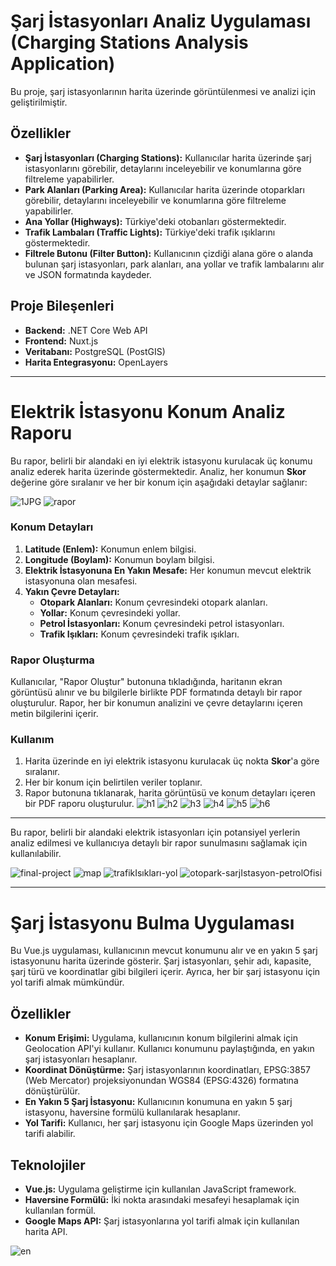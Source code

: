 # Şarj İstasyonları Analiz Uygulaması (Charging Stations Analysis Application)

Bu proje, şarj istasyonlarının harita üzerinde görüntülenmesi ve analizi için geliştirilmiştir.

## Özellikler

- **Şarj İstasyonları (Charging Stations):** Kullanıcılar harita üzerinde şarj istasyonlarını görebilir, detaylarını inceleyebilir ve konumlarına göre filtreleme yapabilirler.
- **Park Alanları (Parking Area):** Kullanıcılar harita üzerinde otoparkları görebilir, detaylarını inceleyebilir ve konumlarına göre filtreleme yapabilirler.
- **Ana Yollar (Highways):** Türkiye'deki otobanları göstermektedir.
- **Trafik Lambaları (Traffic Lights):** Türkiye'deki trafik ışıklarını göstermektedir.
- **Filtrele Butonu (Filter Button):** Kullanıcının çizdiği alana göre o alanda bulunan şarj istasyonları, park alanları, ana yollar ve trafik lambalarını alır ve JSON formatında kaydeder.

## Proje Bileşenleri

- **Backend:** .NET Core Web API
- **Frontend:** Nuxt.js
- **Veritabanı:** PostgreSQL (PostGIS)
- **Harita Entegrasyonu:** OpenLayers

---

# Elektrik İstasyonu Konum Analiz Raporu

Bu rapor, belirli bir alandaki en iyi elektrik istasyonu kurulacak üç konumu analiz ederek harita üzerinde göstermektedir. Analiz, her konumun **Skor** değerine göre sıralanır ve her bir konum için aşağıdaki detaylar sağlanır:

![1JPG](https://github.com/user-attachments/assets/b6512aed-db86-4e3f-96df-819c9eabd7ca)
![rapor](https://github.com/user-attachments/assets/1a822927-b317-441f-8deb-ec546de2dc95)

### Konum Detayları

1. **Latitude (Enlem):** Konumun enlem bilgisi.
2. **Longitude (Boylam):** Konumun boylam bilgisi.
3. **Elektrik İstasyonuna En Yakın Mesafe:** Her konumun mevcut elektrik istasyonuna olan mesafesi.
4. **Yakın Çevre Detayları:**
   - **Otopark Alanları:** Konum çevresindeki otopark alanları.
   - **Yollar:** Konum çevresindeki yollar.
   - **Petrol İstasyonları:** Konum çevresindeki petrol istasyonları.
   - **Trafik Işıkları:** Konum çevresindeki trafik ışıkları.

### Rapor Oluşturma

Kullanıcılar, "Rapor Oluştur" butonuna tıkladığında, haritanın ekran görüntüsü alınır ve bu bilgilerle birlikte PDF formatında detaylı bir rapor oluşturulur. Rapor, her bir konumun analizini ve çevre detaylarını içeren metin bilgilerini içerir.

### Kullanım


1. Harita üzerinde en iyi elektrik istasyonu kurulacak üç nokta **Skor**'a göre sıralanır.
2. Her bir konum için belirtilen veriler toplanır.
3. Rapor butonuna tıklanarak, harita görüntüsü ve konum detayları içeren bir PDF raporu oluşturulur.
![h1](https://github.com/user-attachments/assets/dfbd4510-b05d-4866-8d7d-5879d1ad1dcd)
![h2](https://github.com/user-attachments/assets/2c229343-d733-4ac8-91c4-1f16b3f11389)
![h3](https://github.com/user-attachments/assets/526f4508-21cc-484f-933b-dea39fa316d1)
![h4](https://github.com/user-attachments/assets/133a424f-747f-4771-b282-8c7a16503fbb)
![h5](https://github.com/user-attachments/assets/a7c18ded-8f4b-4b3e-9f69-6d7bf9b7fa25)
![h6](https://github.com/user-attachments/assets/450be354-d791-4ea0-af1d-7357a988a547)

---

Bu rapor, belirli bir alandaki elektrik istasyonları için potansiyel yerlerin analiz edilmesi ve kullanıcıya detaylı bir rapor sunulmasını sağlamak için kullanılabilir.

![final-project](https://github.com/user-attachments/assets/16a07417-3489-48cd-b48a-5c1c0e78e5e5)
![map](https://github.com/user-attachments/assets/4b47d2cd-6183-4744-bbda-0fe30aec0fb0)
![trafikIsıkları-yol](https://github.com/user-attachments/assets/e46db48e-48d0-49dc-bc99-a0ffd06a1182)
![otopark-sarjIstasyon-petrolOfisi](https://github.com/user-attachments/assets/1d7f1082-8c2b-4f48-bacf-b59fbc336e8c)

---

# Şarj İstasyonu Bulma Uygulaması

Bu Vue.js uygulaması, kullanıcının mevcut konumunu alır ve en yakın 5 şarj istasyonunu harita üzerinde gösterir. Şarj istasyonları, şehir adı, kapasite, şarj türü ve koordinatlar gibi bilgileri içerir. Ayrıca, her bir şarj istasyonu için yol tarifi almak mümkündür.

## Özellikler

- **Konum Erişimi:** Uygulama, kullanıcının konum bilgilerini almak için Geolocation API'yi kullanır. Kullanıcı konumunu paylaştığında, en yakın şarj istasyonları hesaplanır.
- **Koordinat Dönüştürme:** Şarj istasyonlarının koordinatları, EPSG:3857 (Web Mercator) projeksiyonundan WGS84 (EPSG:4326) formatına dönüştürülür.
- **En Yakın 5 Şarj İstasyonu:** Kullanıcının konumuna en yakın 5 şarj istasyonu, haversine formülü kullanılarak hesaplanır.
- **Yol Tarifi:** Kullanıcı, her şarj istasyonu için Google Maps üzerinden yol tarifi alabilir.

## Teknolojiler

- **Vue.js:** Uygulama geliştirme için kullanılan JavaScript framework.
- **Haversine Formülü:** İki nokta arasındaki mesafeyi hesaplamak için kullanılan formül.
- **Google Maps API:** Şarj istasyonlarına yol tarifi almak için kullanılan harita API.

![en](https://github.com/user-attachments/assets/fd2570d4-23a5-4ffe-8304-5828ac0d0ee4)
